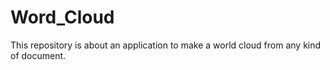 # Word_Cloud
This repository is about an application to make a world cloud from any kind of document.
